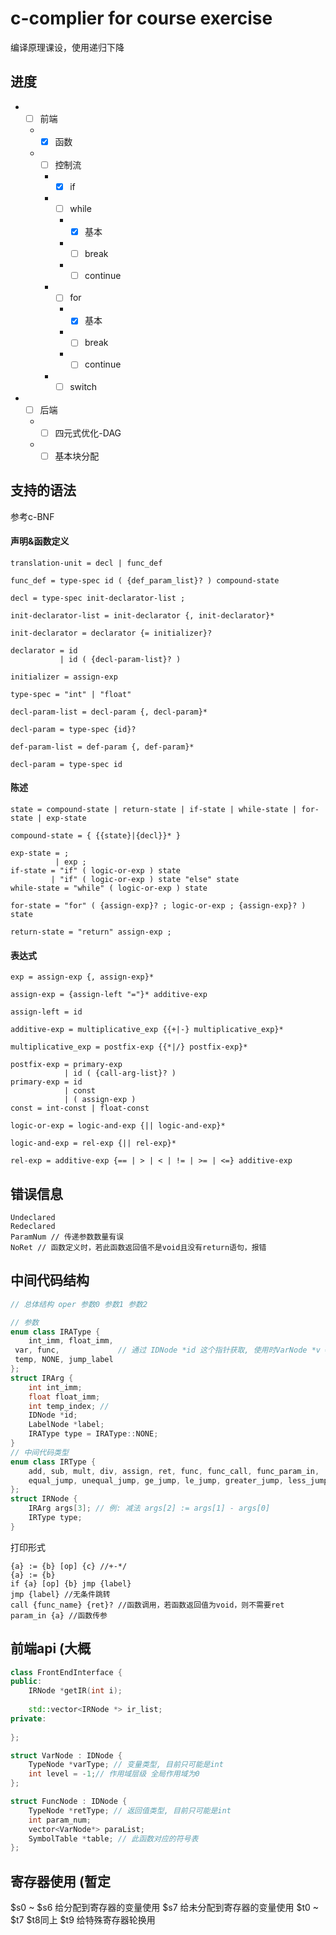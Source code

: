 c-complier for course exercise 
=========================== 
编译原理课设，使用递归下降
## 进度
* - [ ] 前端
  * - [x] 函数
  * - [ ] 控制流
    * - [x] if
    * - [ ] while
      * - [x] 基本
      * - [ ] break
      * - [ ] continue
    * - [ ] for
      * - [x] 基本
      * - [ ] break
      * - [ ] continue
    * - [ ] switch
* - [ ] 后端
  * - [ ] 四元式优化-DAG
  * - [ ] 基本块分配
## 支持的语法
参考c-BNF
#### 声明&函数定义
```
translation-unit = decl | func_def

func_def = type-spec id ( {def_param_list}? ) compound-state

decl = type-spec init-declarator-list ;

init-declarator-list = init-declarator {, init-declarator}*

init-declarator = declarator {= initializer}?

declarator = id
           | id ( {decl-param-list}? )

initializer = assign-exp

type-spec = "int" | "float"

decl-param-list = decl-param {, decl-param}*

decl-param = type-spec {id}?

def-param-list = def-param {, def-param}*

decl-param = type-spec id
```
#### 陈述
```
state = compound-state | return-state | if-state | while-state | for-state | exp-state

compound-state = { {{state}|{decl}}* }

exp-state = ;
          | exp ;
if-state = "if" ( logic-or-exp ) state
         | "if" ( logic-or-exp ) state "else" state
while-state = "while" ( logic-or-exp ) state

for-state = "for" ( {assign-exp}? ; logic-or-exp ; {assign-exp}? ) state

return-state = "return" assign-exp ;
```
#### 表达式
```
exp = assign-exp {, assign-exp}*

assign-exp = {assign-left "="}* additive-exp

assign-left = id

additive-exp = multiplicative_exp {{+|-} multiplicative_exp}*

multiplicative_exp = postfix-exp {{*|/} postfix-exp}*

postfix-exp = primary-exp
            | id ( {call-arg-list}? )
primary-exp = id
            | const
            | ( assign-exp )
const = int-const | float-const

logic-or-exp = logic-and-exp {|| logic-and-exp}*

logic-and-exp = rel-exp {|| rel-exp}*

rel-exp = additive-exp {== | > | < | != | >= | <=} additive-exp
```
## 错误信息
```
Undeclared 
Redeclared
ParamNum // 传递参数数量有误
NoRet // 函数定义时，若此函数返回值不是void且没有return语句，报错
```
## 中间代码结构
```cpp
// 总体结构 oper 参数0 参数1 参数2

// 参数
enum class IRAType {
	int_imm, float_imm, 
 var, func,             // 通过 IDNode *id 这个指针获取, 使用时VarNode *v = (VarNode *)id, FuncNode *f = (FuncNode *)id
 temp, NONE, jump_label
};
struct IRArg {
	int int_imm;
	float float_imm;
	int temp_index; // 
	IDNode *id;
	LabelNode *label;
	IRAType type = IRAType::NONE;
}
// 中间代码类型
enum class IRType {
	add, sub, mult, div, assign, ret, func, func_call, func_param_in,
	equal_jump, unequal_jump, ge_jump, le_jump, greater_jump, less_jump, jump
};
struct IRNode {
	IRArg args[3]; // 例: 减法 args[2] := args[1] - args[0]
	IRType type;
}
```
打印形式
```
{a} := {b} [op] {c} //+-*/
{a} := {b}
if {a} [op] {b} jmp {label}
jmp {label} //无条件跳转
call {func_name} {ret}? //函数调用，若函数返回值为void，则不需要ret
param_in {a} //函数传参
```
## 前端api (大概
```cpp
class FrontEndInterface {
public:
	IRNode *getIR(int i);
	
	std::vector<IRNode *> ir_list;
private:
	
};
```
```cpp
struct VarNode : IDNode {
	TypeNode *varType; // 变量类型, 目前只可能是int
	int level = -1;// 作用域层级 全局作用域为0
};

struct FuncNode : IDNode {
	TypeNode *retType; // 返回值类型, 目前只可能是int
	int param_num;
	vector<VarNode*> paraList;
	SymbolTable *table; // 此函数对应的符号表
};
```
## 寄存器使用 (暂定
$s0 ~ $s6 给分配到寄存器的变量使用
$s7 给未分配到寄存器的变量使用
$t0 ~ $t7 $t8同上
$t9 给特殊寄存器轮换用
